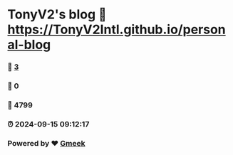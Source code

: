 # TonyV2's blog :link: https://TonyV2Intl.github.io/personal-blog 
### :page_facing_up: [3](https://TonyV2Intl.github.io/personal-blog/tag.html) 
### :speech_balloon: 0 
### :hibiscus: 4799 
### :alarm_clock: 2024-09-15 09:12:17 
### Powered by :heart: [Gmeek](https://github.com/Meekdai/Gmeek)
